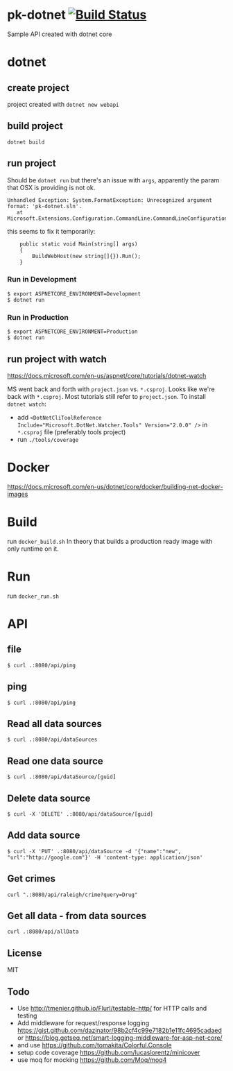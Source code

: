 # pk-dotnet [![Build Status](https://travis-ci.org/7in14/pk-dotnet.svg?branch=master)](https://travis-ci.org/7in14/pk-dotnet)
Sample API created with dotnet core

# dotnet

## create project
project created with `dotnet new webapi`

## build project
`dotnet build`

## run project
Should be `dotnet run` but there's an issue with `args`, apparently the param that OSX is providing is not ok.
```
Unhandled Exception: System.FormatException: Unrecognized argument format: 'pk-dotnet.sln'.
   at Microsoft.Extensions.Configuration.CommandLine.CommandLineConfigurationProvider.Load()
```
this seems to fix it temporarily:
```
    public static void Main(string[] args)
    {
        BuildWebHost(new string[]{}).Run();
    }
```

### Run in Development
```
$ export ASPNETCORE_ENVIRONMENT=Development
$ dotnet run
```

### Run in Production
```
$ export ASPNETCORE_ENVIRONMENT=Production
$ dotnet run
```

## run project with watch
https://docs.microsoft.com/en-us/aspnet/core/tutorials/dotnet-watch

MS went back and forth with `project.json` vs. `*.csproj`. Looks like we're back with `*.csproj`. Most tutorials still refer to `project.json`.
To install `dotnet watch`:
* add `<DotNetCliToolReference Include="Microsoft.DotNet.Watcher.Tools" Version="2.0.0" />` in `*.csproj` file (preferably tools project)
* run `./tools/coverage`

# Docker
https://docs.microsoft.com/en-us/dotnet/core/docker/building-net-docker-images

# Build
run `docker_build.sh`
In theory that builds a production ready image with only runtime on it.


# Run
run `docker_run.sh`

# API
## file
```
$ curl .:8080/api/ping
```

## ping
```
$ curl .:8080/api/ping
```

## Read all data sources
```
$ curl .:8080/api/dataSources
```

## Read one data source
```
$ curl .:8080/api/dataSource/[guid]
```

## Delete data source
```
$ curl -X 'DELETE' .:8080/api/dataSource/[guid]
```
## Add data source
```
$ curl -X 'PUT' .:8080/api/dataSource -d '{"name":"new", "url":"http://google.com"}' -H 'content-type: application/json'
```

## Get crimes
```
curl ".:8080/api/raleigh/crime?query=Drug"
```

## Get all data - from data sources
```
curl .:8080/api/allData
```

## License

MIT

## Todo
* Use http://tmenier.github.io/Flurl/testable-http/ for HTTP calls and testing
* Add middleware for request/response logging https://gist.github.com/dazinator/98b2cf4c99e7182b1e11fc4695cadaed or https://blog.getseq.net/smart-logging-middleware-for-asp-net-core/
 * and use https://github.com/tomakita/Colorful.Console
* setup code coverage https://github.com/lucaslorentz/minicover
* use moq for mocking https://github.com/Moq/moq4
